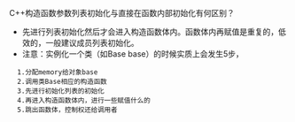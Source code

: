 C++构造函数参数列表初始化与直接在函数内部初始化有何区别？
- 先进行列表初始化然后才会进入构造函数体内。函数体内再赋值是重复的，低效的，一般建议成员列表初始化。
- 注意：实例化一个类（如Base base）的时候实质上会发生5步，
```
  1.分配memory给对象base
  2.调用类Base相应的构造函数
  3.先进行初始化列表的初始化
  4.再进入构造函数体内，进行一些赋值什么的
  5.跳出函数体，控制权还给调用者
```
